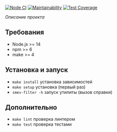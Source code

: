 [![Node CI](https://github.com/dzencot/smev-filter/workflows/Node.js%20CI/badge.svg)](https://github.com/dzencot/smev-filter/actions)
[![Maintainability](https://api.codeclimate.com/v1/badges/dfc50c2d88cd46d069c1/maintainability)](https://codeclimate.com/github/dzencot/smev-filter/maintainability)
[![Test Coverage](https://api.codeclimate.com/v1/badges/dfc50c2d88cd46d069c1/test_coverage)](https://codeclimate.com/github/dzencot/smev-filter/test_coverage)

*Описание проекта*

## Требования

* Node.js >= 14
* npm >= 6
* make >= 4

## Установка и запуск

* `make install` установка зависимостей
* `make setup` установка (первый раз)
* `smev-filter -h` запуск утилиты (вызов справки)

## Дополнительно

* `make lint` проверка линтером
* `make test` проверка тестами
